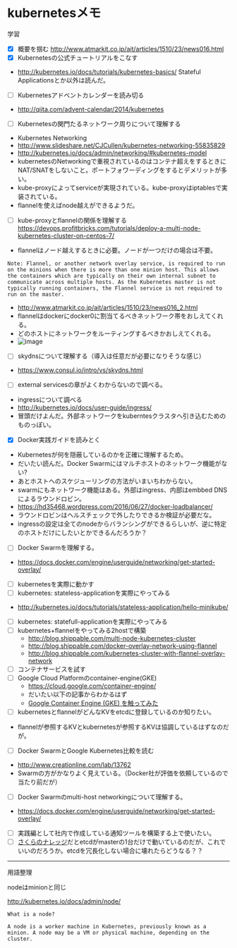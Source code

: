 # kubernetesメモ

学習
- [x] 概要を掴む
  http://www.atmarkit.co.jp/ait/articles/1510/23/news016.html
- [x] Kubernetesの公式チュートリアルをこなす
 - http://kubernetes.io/docs/tutorials/kubernetes-basics/
 Stateful Applicationsとか以外は読んだ。
- [ ] Kubernetesアドベントカレンダーを読み切る
 - http://qiita.com/advent-calendar/2014/kubernetes
- [ ] Kubernetesの関門たるネットワーク周りについて理解する
 - Kubernetes Networking
  - http://www.slideshare.net/CJCullen/kubernetes-networking-55835829
  - http://kubernetes.io/docs/admin/networking/#kubernetes-model
  - kubernetesのNetworkingで重視されているのはコンテナ超えをするときにNAT/SNATをしないこと。ポートフォワーディングをするとデメリットが多い。
  - kube-proxyによってserviceが実現されている。kube-proxyはiptablesで実装されている。
  - flannelを使えばnode越えができるようだ。
 - [ ] kube-proxyとflannelの関係を理解する
   https://devops.profitbricks.com/tutorials/deploy-a-multi-node-kubernetes-cluster-on-centos-7/
  - flannelはノード越えするときに必要。ノードが一つだけの場合は不要。
  ```
  Note: Flannel, or another network overlay service, is required to run on the minions when there is more than one minion host. This allows the containers which are typically on their own internal subnet to communicate across multiple hosts. As the Kubernetes master is not typically running containers, the Flannel service is not required to run on the master.
  ```
  - http://www.atmarkit.co.jp/ait/articles/1510/23/news016_2.html
   - flannelはdockerにdocker0に割当てるべきネットワーク帯をおしえてくれる。
   - どのホストにネットワークをルーティングするべきかおしえてくれる。
   - ![image](http://image.itmedia.co.jp/ait/articles/1510/23/docker_manage3_3.jpg)
 - [ ] skydnsについて理解する（導入は任意だが必要になりそうな感じ）
  - https://www.consul.io/intro/vs/skydns.html
 - [ ] external servicesの章がよくわからないので調べる。
  - ingressについて調べる
   - http://kubernetes.io/docs/user-guide/ingress/
   - 冒頭だけよんだ。外部ネットワークをkuberntesクラスタへ引き込むためのものっぽい。
- [x] Docker実践ガイドを読みとく
 - Kubernetesが何を隠蔽しているのかを正確に理解するため。
 - だいたい読んだ。Docker Swarmにはマルチホストのネットワーク機能がない?
 - あとホストへのスケジューリングの方法がいまいちわからない。
 - swarmにもネットワーク機能はある。外部はingress、内部はembbed DNSによるラウンドロビン。
  - https://hd35468.wordpress.com/2016/06/27/docker-loadbalancer/
   - ラウンドロビンはヘルスチェックで外したりできるか検証が必要だな。
   - ingressの設定は全てのnodeからバランシングができるらしいが、逆に特定のホストだけにしたいとかできるんだろうか？
- [ ] Docker Swarmを理解する。
 - https://docs.docker.com/engine/userguide/networking/get-started-overlay/
- [ ] kubernetesを実際に動かす
 - [ ] kubernetes: stateless-applicationを実際にやってみる
  - http://kubernetes.io/docs/tutorials/stateless-application/hello-minikube/
 - [ ] kubernetes: statefull-applicationを実際にやってみる
 - [ ] kubernetes+flannelをやってみる2hostで構築
    - http://blog.shippable.com/multi-node-kubernetes-cluster
    - http://blog.shippable.com/docker-overlay-network-using-flannel
    - http://blog.shippable.com/kubernetes-cluster-with-flannel-overlay-network
 - [ ] コンテナサービスを試す
  - [ ] Google Cloud Platformのcontainer-engine(GKE)
    - https://cloud.google.com/container-engine/
    - だいたい以下の記事からわかるはず
     - [Google Container Engine (GKE) を触ってみた](http://dev.classmethod.jp/cloud/gke-ataglance/)
 - [ ] kubernetesとflannelがどんなKVをetcdに登録しているのか知りたい。
  - flannelが参照するKVとkubernetesが参照するKVは協調しているはずなのだが。
 - [ ] Docker SwarmとGoogle Kubernetes比較を読む
  - http://www.creationline.com/lab/13762
  - Swarmの方がかなりよく見えている。（Docker社が評価を依頼しているので当たり前だが）
 - [ ] Docker Swarmのmulti-host networkingについて理解する。
  - https://docs.docker.com/engine/userguide/networking/get-started-overlay/
 - [ ] 実践編として社内で作成している通知ツールを構築する上で使いたい。
 - [ ] [さくらのナレッジ](http://knowledge.sakura.ad.jp/tech/3681/)だとetcdがmasterの1台だけで動いているのだが、これでいいのだろうか。etcdを冗長化しない場合に壊れたらどうなる？？

---
用語整理

nodeはminionと同じ

http://kubernetes.io/docs/admin/node/

```
What is a node?

A node is a worker machine in Kubernetes, previously known as a minion. A node may be a VM or physical machine, depending on the cluster.
```
